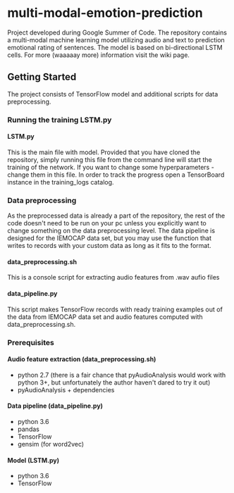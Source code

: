 # multi-modal-emotion-prediction

Project developed during Google Summer of Code.
The repository contains a multi-modal machine learning model utilizing audio and text to prediction emotional rating of sentences. The model is based on bi-directional LSTM cells.
For more (waaaaay more) information visit the wiki page.

## Getting Started

The project consists of TensorFlow model and additional scripts for data preprocessing. 

### Running the training LSTM.py

#### LSTM.py
This is the main file with model. Provided that you have cloned the repository, simply running this file from the command line will start the training of the network. If you want to change some hyperparameters - change them in this file. In order to track the progress open a TensorBoard instance in the training_logs catalog.

### Data preprocessing
As the preprocessed data is already a part of the repository, the rest of the code doesn't need to be run on your pc unless you explicitly want to change something on the data preprocessing level. The data pipeline is designed for the IEMOCAP data set, but you may use the function that writes to records with your custom data as long as it fits to the format.

#### data_preprocessing.sh
This is a console script for extracting audio features from .wav aufio files

#### data_pipeline.py
This script makes TensorFlow records with ready training examples out of the data from IEMOCAP data set and audio features computed with data_preprocessing.sh.


### Prerequisites


#### Audio feature extraction (data_preprocessing.sh)

- python 2.7 (there is a fair chance that pyAudioAnalysis would work with python 3+, but unfortunately the author haven't dared to try it out)
- pyAudioAnalysis + dependencies


#### Data pipeline (data_pipeline.py)

- python 3.6
- pandas
- TensorFlow
- gensim (for word2vec)

#### Model (LSTM.py)

- python 3.6
- TensorFlow


